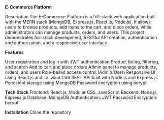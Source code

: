 **E-Commerce Platform**

Description
The E-Commerce Platform is a full-stack web application built with the MERN stack (MongoDB, Express.js, React.js, Node.js). It allows users to browse products, add items to the cart, and place orders, while administrators can manage products, orders, and users.
This project demonstrates full-stack development, RESTful API creation, authentication and authorization, and a responsive user interface.

**Features**

User registration and login with JWT authentication
Product listing, filtering, and search
Add to cart and place orders
Admin panel to manage products, orders, and users
Role-based access control (Admin/User)
Responsive UI using React.js and Tailwind CSS
REST API built with Node.js and Express.js
Persistent storage using MongoDB
Password encryption using bcrypt

**Tech Stack**
Frontend: React.js, Modular CSS, JavaScript
Backend: Node.js, Express.js
Database: MongoDB
Authentication: JWT
Password Encryption: bcrypt

**Installation**
Clone the repository
